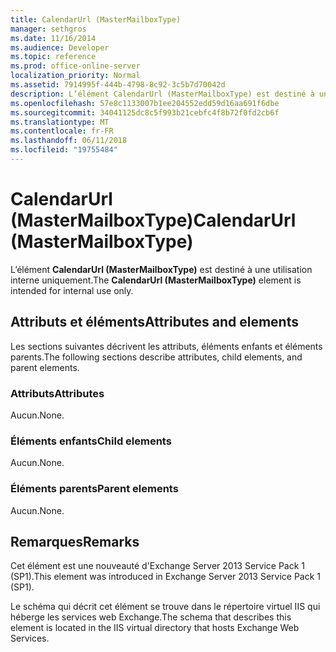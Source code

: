 ```yaml
---
title: CalendarUrl (MasterMailboxType)
manager: sethgros
ms.date: 11/16/2014
ms.audience: Developer
ms.topic: reference
ms.prod: office-online-server
localization_priority: Normal
ms.assetid: 7914995f-444b-4798-8c92-3c5b7d70042d
description: L’élément CalendarUrl (MasterMailboxType) est destiné à une utilisation interne uniquement.
ms.openlocfilehash: 57e8c1133007b1ee204552edd59d16aa691f6dbe
ms.sourcegitcommit: 34041125dc8c5f993b21cebfc4f8b72f0fd2cb6f
ms.translationtype: MT
ms.contentlocale: fr-FR
ms.lasthandoff: 06/11/2018
ms.locfileid: "19755484"
---
```

# <a name="calendarurl-mastermailboxtype"></a><span data-ttu-id="9c7ae-103">CalendarUrl (MasterMailboxType)</span><span class="sxs-lookup"><span data-stu-id="9c7ae-103">CalendarUrl (MasterMailboxType)</span></span>

<span data-ttu-id="9c7ae-104">L’élément **CalendarUrl (MasterMailboxType)** est destiné à une utilisation interne uniquement.</span><span class="sxs-lookup"><span data-stu-id="9c7ae-104">The **CalendarUrl (MasterMailboxType)** element is intended for internal use only.</span></span> 

## <a name="attributes-and-elements"></a><span data-ttu-id="9c7ae-105">Attributs et éléments</span><span class="sxs-lookup"><span data-stu-id="9c7ae-105">Attributes and elements</span></span>

<span data-ttu-id="9c7ae-106">Les sections suivantes décrivent les attributs, éléments enfants et éléments parents.</span><span class="sxs-lookup"><span data-stu-id="9c7ae-106">The following sections describe attributes, child elements, and parent elements.</span></span>
  
### <a name="attributes"></a><span data-ttu-id="9c7ae-107">Attributs</span><span class="sxs-lookup"><span data-stu-id="9c7ae-107">Attributes</span></span>

<span data-ttu-id="9c7ae-108">Aucun.</span><span class="sxs-lookup"><span data-stu-id="9c7ae-108">None.</span></span>
  
### <a name="child-elements"></a><span data-ttu-id="9c7ae-109">Éléments enfants</span><span class="sxs-lookup"><span data-stu-id="9c7ae-109">Child elements</span></span>

<span data-ttu-id="9c7ae-110">Aucun.</span><span class="sxs-lookup"><span data-stu-id="9c7ae-110">None.</span></span>
  
### <a name="parent-elements"></a><span data-ttu-id="9c7ae-111">Éléments parents</span><span class="sxs-lookup"><span data-stu-id="9c7ae-111">Parent elements</span></span>

<span data-ttu-id="9c7ae-112">Aucun.</span><span class="sxs-lookup"><span data-stu-id="9c7ae-112">None.</span></span>
  
## <a name="remarks"></a><span data-ttu-id="9c7ae-113">Remarques</span><span class="sxs-lookup"><span data-stu-id="9c7ae-113">Remarks</span></span>

<span data-ttu-id="9c7ae-114">Cet élément est une nouveauté d'Exchange Server 2013 Service Pack 1 (SP1).</span><span class="sxs-lookup"><span data-stu-id="9c7ae-114">This element was introduced in Exchange Server 2013 Service Pack 1 (SP1).</span></span>
  
<span data-ttu-id="9c7ae-115">Le schéma qui décrit cet élément se trouve dans le répertoire virtuel IIS qui héberge les services web Exchange.</span><span class="sxs-lookup"><span data-stu-id="9c7ae-115">The schema that describes this element is located in the IIS virtual directory that hosts Exchange Web Services.</span></span>
  

